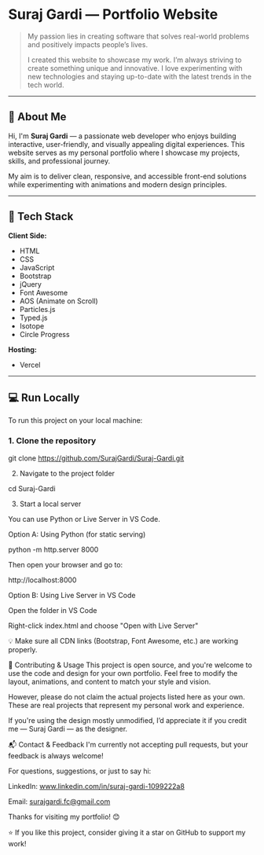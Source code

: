 # Suraj Gardi — Portfolio Website

> My passion lies in creating software that solves real-world problems and positively impacts people’s lives.  
>  
> I created this website to showcase my work. I’m always striving to create something unique and innovative. I love experimenting with new technologies and staying up-to-date with the latest trends in the tech world.

---

## 👋 About Me

Hi, I'm **Suraj Gardi** — a passionate web developer who enjoys building interactive, user-friendly, and visually appealing digital experiences. This website serves as my personal portfolio where I showcase my projects, skills, and professional journey.

My aim is to deliver clean, responsive, and accessible front-end solutions while experimenting with animations and modern design principles.

---

## 🚀 Tech Stack

**Client Side:**  
- HTML  
- CSS  
- JavaScript  
- Bootstrap  
- jQuery  
- Font Awesome  
- AOS (Animate on Scroll)  
- Particles.js  
- Typed.js  
- Isotope  
- Circle Progress  

**Hosting:**  
- Vercel

---

## 💻 Run Locally

To run this project on your local machine:

### 1. Clone the repository

git clone https://github.com/SurajGardi/Suraj-Gardi.git

2. Navigate to the project folder

cd Suraj-Gardi

3. Start a local server
   
You can use Python or Live Server in VS Code.

Option A: Using Python (for static serving)

python -m http.server 8000

Then open your browser and go to:

http://localhost:8000

Option B: Using Live Server in VS Code

Open the folder in VS Code

Right-click index.html and choose "Open with Live Server"

💡 Make sure all CDN links (Bootstrap, Font Awesome, etc.) are working properly.

🤝 Contributing & Usage
This project is open source, and you're welcome to use the code and design for your own portfolio.
Feel free to modify the layout, animations, and content to match your style and vision.

However, please do not claim the actual projects listed here as your own.
These are real projects that represent my personal work and experience.

If you're using the design mostly unmodified, I’d appreciate it if you credit me — Suraj Gardi — as the designer.

📬 Contact & Feedback
I'm currently not accepting pull requests, but your feedback is always welcome!

For questions, suggestions, or just to say hi:

LinkedIn: www.linkedin.com/in/suraj-gardi-1099222a8

Email: surajgardi.fc@gmail.com

Thanks for visiting my portfolio! 😊

⭐️ If you like this project, consider giving it a star on GitHub to support my work!
